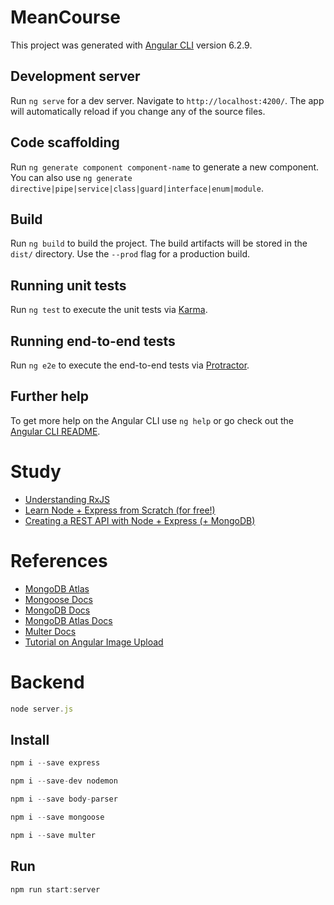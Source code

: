 # MeanCourse

This project was generated with [Angular CLI](https://github.com/angular/angular-cli) version 6.2.9.

## Development server

Run `ng serve` for a dev server. Navigate to `http://localhost:4200/`. The app will automatically reload if you change any of the source files.

## Code scaffolding

Run `ng generate component component-name` to generate a new component. You can also use `ng generate directive|pipe|service|class|guard|interface|enum|module`.

## Build

Run `ng build` to build the project. The build artifacts will be stored in the `dist/` directory. Use the `--prod` flag for a production build.

## Running unit tests

Run `ng test` to execute the unit tests via [Karma](https://karma-runner.github.io).

## Running end-to-end tests

Run `ng e2e` to execute the end-to-end tests via [Protractor](http://www.protractortest.org/).

## Further help

To get more help on the Angular CLI use `ng help` or go check out the [Angular CLI README](https://github.com/angular/angular-cli/blob/master/README.md).

# Study

- [Understanding RxJS](https://academind.com/tutorials/understanding-rxjs)
- [Learn Node + Express from Scratch (for free!)](https://developer.mozilla.org/en-US/docs/Learn/Server-side/Express_Nodejs)
- [Creating a REST API with Node + Express (+ MongoDB)](https://academind.com/learn/node-js/building-a-restful-api-with/)

# References

- [MongoDB Atlas](https://www.mongodb.com/cloud/atlas)
- [Mongoose Docs](http://mongoosejs.com/docs/guide.html)
- [MongoDB Docs](https://www.mongodb.com/)
- [MongoDB Atlas Docs](https://www.mongodb.com/cloud/atlas)
- [Multer Docs](https://github.com/expressjs/multer)
- [Tutorial on Angular Image Upload](https://academind.com/learn/angular/snippets/angular-image-upload-made-easy)

# Backend

```js
node server.js
```

## Install

```js
npm i --save express
```

```js
npm i --save-dev nodemon
```

```js
npm i --save body-parser
```

```js
npm i --save mongoose
```

```js
npm i --save multer
```

## Run

```js
npm run start:server
```
